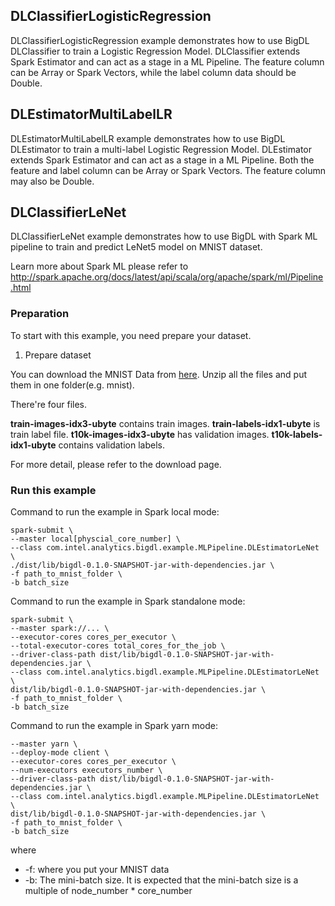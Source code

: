 ## DLClassifierLogisticRegression

DLClassifierLogisticRegression example demonstrates how to use BigDL DLClassifier to train a
Logistic Regression Model. DLClassifier extends Spark Estimator and can act as a stage in a
ML Pipeline. The feature column can be Array or Spark Vectors, while the label column data should
be Double.

## DLEstimatorMultiLabelLR

DLEstimatorMultiLabelLR example demonstrates how to use BigDL DLEstimator to train a
multi-label Logistic Regression Model. DLEstimator extends Spark Estimator and can act as a
stage in a ML Pipeline. Both the feature and label column can be Array or Spark Vectors. The
feature column may also be Double.


## DLClassifierLeNet
DLClassifierLeNet example demonstrates how to use BigDL with Spark ML pipeline to train and predict LeNet5 model on MNIST dataset.

Learn more about Spark ML please refer to <http://spark.apache.org/docs/latest/api/scala/org/apache/spark/ml/Pipeline.html>
### Preparation

To start with this example, you need prepare your dataset.


1. Prepare  dataset

You can download the MNIST Data from [here](http://yann.lecun.com/exdb/mnist/). Unzip all the
files and put them in one folder(e.g. mnist).

There're four files. 

**train-images-idx3-ubyte** contains train images.
**train-labels-idx1-ubyte** is train label file.
**t10k-images-idx3-ubyte** has validation images.
**t10k-labels-idx1-ubyte** contains validation labels.
 
For more detail, please refer to the download page.

### Run this example

Command to run the example in Spark local mode:
```
spark-submit \
--master local[physcial_core_number] \
--class com.intel.analytics.bigdl.example.MLPipeline.DLEstimatorLeNet \
./dist/lib/bigdl-0.1.0-SNAPSHOT-jar-with-dependencies.jar \
-f path_to_mnist_folder \
-b batch_size
```
Command to run the example in Spark standalone mode:
```
spark-submit \
--master spark://... \
--executor-cores cores_per_executor \
--total-executor-cores total_cores_for_the_job \
--driver-class-path dist/lib/bigdl-0.1.0-SNAPSHOT-jar-with-dependencies.jar \
--class com.intel.analytics.bigdl.example.MLPipeline.DLEstimatorLeNet  \
dist/lib/bigdl-0.1.0-SNAPSHOT-jar-with-dependencies.jar \
-f path_to_mnist_folder \
-b batch_size
```
Command to run the example in Spark yarn mode:
```
--master yarn \
--deploy-mode client \
--executor-cores cores_per_executor \
--num-executors executors_number \
--driver-class-path dist/lib/bigdl-0.1.0-SNAPSHOT-jar-with-dependencies.jar \
--class com.intel.analytics.bigdl.example.MLPipeline.DLEstimatorLeNet  \
dist/lib/bigdl-0.1.0-SNAPSHOT-jar-with-dependencies.jar \
-f path_to_mnist_folder \
-b batch_size
```
where

* -f: where you put your MNIST data
* -b: The mini-batch size. It is expected that the mini-batch size is a multiple of node_number * core_number
